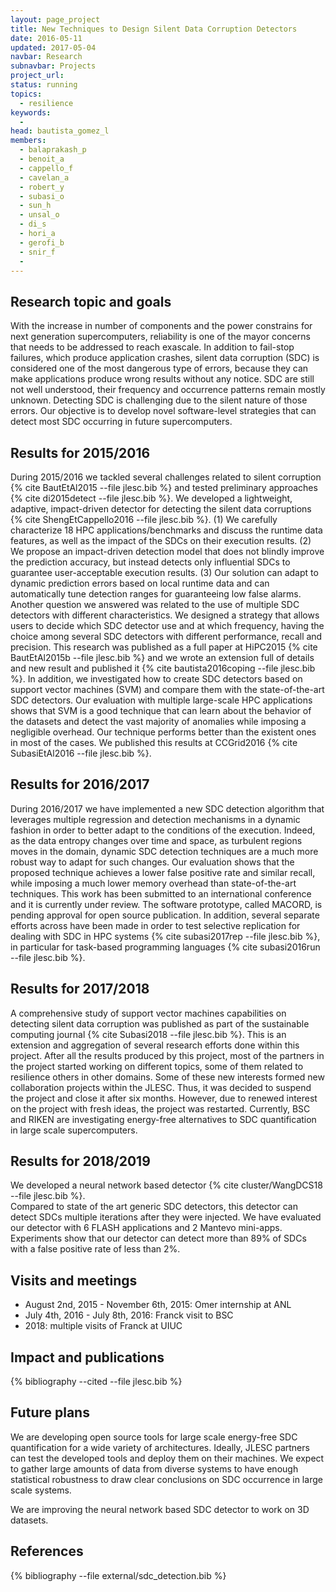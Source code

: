 ```yaml
---
layout: page_project
title: New Techniques to Design Silent Data Corruption Detectors
date: 2016-05-11
updated: 2017-05-04
navbar: Research
subnavbar: Projects
project_url:
status: running
topics:
  - resilience
keywords:
  -
head: bautista_gomez_l
members:
  - balaprakash_p
  - benoit_a
  - cappello_f
  - cavelan_a
  - robert_y
  - subasi_o
  - sun_h
  - unsal_o
  - di_s
  - hori_a
  - gerofi_b
  - snir_f
  -
---
```


## Research topic and goals

With the increase in number of components and the power constrains for next
generation supercomputers, reliability is one of the mayor concerns that needs
to be addressed to reach exascale. In addition to fail-stop failures, which
produce application crashes, silent data corruption (SDC) is considered one of
the most dangerous type of errors, because they can make applications produce
wrong results without any notice. SDC are still not well understood, their
frequency and occurrence patterns remain mostly unknown. Detecting SDC is
challenging due to the silent nature of those errors. Our objective is to
develop novel software-level strategies that can detect most SDC occurring in
future supercomputers.

## Results for 2015/2016

During 2015/2016 we tackled several challenges related to silent corruption {%
cite BautEtAl2015 --file jlesc.bib %} and tested preliminary approaches {% cite
di2015detect --file jlesc.bib %}. We developed a lightweight, adaptive,
impact-driven detector for detecting the silent data corruptions {% cite
ShengEtCappello2016 --file jlesc.bib %}. (1) We carefully characterize 18 HPC
applications/benchmarks and discuss the runtime data features, as well as the
impact of the SDCs on their execution results. (2) We propose an impact-driven
detection model that does not blindly improve the prediction accuracy, but
instead detects only influential SDCs to guarantee user-acceptable execution
results. (3) Our solution can adapt to dynamic prediction errors based on local
runtime data and can automatically tune detection ranges for guaranteeing low
false alarms. Another question we answered was related to the use of multiple
SDC detectors with different characteristics. We designed a strategy that
allows users to decide which SDC detector use and at which frequency, having
the choice among several SDC detectors with different performance, recall and
precision. This research was published as a full paper at HiPC2015 {% cite
BautEtAl2015b --file jlesc.bib %} and we wrote an extension full of details and
new result and published it {% cite bautista2016coping --file jlesc.bib %}. In
addition, we investigated how to create SDC detectors based on support vector
machines (SVM) and compare them with the state-of-the-art SDC detectors. Our
evaluation with multiple large-scale HPC applications shows that SVM is a good
technique that can learn about the behavior of the datasets and detect the vast
majority of anomalies while imposing a negligible overhead. Our technique
performs better than the existent ones in most of the cases. We published this
results at CCGrid2016 {% cite SubasiEtAl2016 --file jlesc.bib %}.

## Results for 2016/2017

During 2016/2017 we have implemented a new SDC detection algorithm that
leverages multiple regression and detection mechanisms in a dynamic fashion in
order to better adapt to the conditions of the execution. Indeed, as the data
entropy changes over time and space, as turbulent regions moves in the domain,
dynamic SDC detection techniques are a much more robust way to adapt for such
changes. Our evaluation shows that the proposed technique achieves a lower
false positive rate and similar recall, while imposing a much lower memory
overhead than state-of-the-art techniques. This work has been submitted to an
international conference and it is currently under review. The software
prototype, called MACORD, is pending approval for open source publication. In
addition, several separate efforts across have been made in order to test
selective replication for dealing with SDC in HPC systems {% cite subasi2017rep
--file jlesc.bib %}, in particular for task-based programming languages {% cite
subasi2016run --file jlesc.bib %}.

## Results for 2017/2018

A comprehensive study of support vector machines capabilities on detecting
silent data corruption was published as part of the sustainable computing
journal {% cite Subasi2018 --file jlesc.bib %}. This is an extension and
aggregation of several research efforts done within this project.  After all
the results produced by this project, most of the partners in the project
started working on different topics, some of them related to resilience others
in other domains. Some of these new interests formed new collaboration projects
within the JLESC. Thus, it was decided to suspend the project and close it
after six months.  However, due to renewed interest on the project with fresh
ideas, the project was restarted. Currently, BSC and RIKEN are investigating
energy-free alternatives to SDC quantification in large scale supercomputers.

## Results for 2018/2019
We developed a neural network based detector {% cite cluster/WangDCS18 --file jlesc.bib %}.  
Compared to state of the art generic SDC detectors, this detector can detect SDCs multiple iterations after they were injected.
We have evaluated our detector with 6 FLASH applications and 2 Mantevo mini-apps. 
Experiments show that our detector can detect more than 89% of SDCs with a false positive rate of less than 2%.

## Visits and meetings

 * August 2nd, 2015 - November 6th, 2015: Omer internship at ANL
 * July 4th, 2016 - July 8th, 2016: Franck visit to BSC
 * 2018: multiple visits of Franck at UIUC


## Impact and publications

{% bibliography --cited --file jlesc.bib %}

## Future plans

We are developing open source tools for large scale energy-free SDC
quantification for a wide variety of architectures. Ideally, JLESC partners can
test the developed tools and deploy them on their machines. We expect to gather
large amounts of data from diverse systems to have enough statistical
robustness to draw clear conclusions on SDC occurrence in large scale systems.

We are improving the neural network based SDC detector to work on 3D datasets.

## References

{% bibliography --file external/sdc_detection.bib %}

